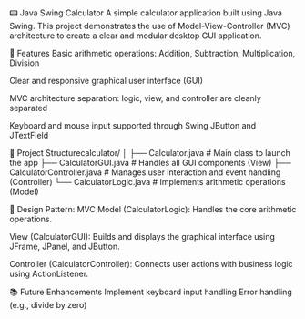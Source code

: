 📟 Java Swing Calculator
A simple calculator application built using Java Swing. This project demonstrates the use of Model-View-Controller (MVC) architecture to create a clear and modular desktop GUI application.


🚀 Features
Basic arithmetic operations: Addition, Subtraction, Multiplication, Division

Clear and responsive graphical user interface (GUI)

MVC architecture separation: logic, view, and controller are cleanly separated

Keyboard and mouse input supported through Swing JButton and JTextField


🧱 Project Structurecalculator/
│
├── Calculator.java             # Main class to launch the app
├── CalculatorGUI.java          # Handles all GUI components (View)
├── CalculatorController.java   # Manages user interaction and event handling (Controller)
└── CalculatorLogic.java        # Implements arithmetic operations (Model)


🧠 Design Pattern: MVC
Model (CalculatorLogic): Handles the core arithmetic operations.

View (CalculatorGUI): Builds and displays the graphical interface using JFrame, JPanel, and JButton.

Controller (CalculatorController): Connects user actions with business logic using ActionListener.


📚 Future Enhancements
Implement keyboard input handling
Error handling (e.g., divide by zero)
